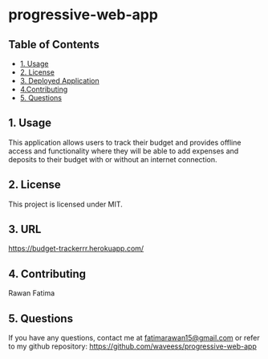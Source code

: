 # progressive-web-app
## Table of Contents
 
 * [1. Usage](#1-usage)
 * [2. License](#2-license)
 * [3. Deployed Application](#3-url)
 * [4.Contributing](#4-contributing)
 * [5. Questions](#5-questions)
 

## 1. Usage
 This application allows users to track their budget and provides offline access and functionality where they will be able to add expenses and deposits to their budget with or without an internet connection.

##  2. License

This project is licensed under MIT.

## 3. URL

https://budget-trackerrr.herokuapp.com/

## 4. Contributing
Rawan Fatima

##  5. Questions
If you have any questions, contact me at fatimarawan15@gmail.com or refer to my github repository: https://github.com/waveess/progressive-web-app
